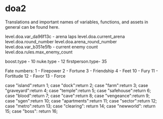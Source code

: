 # doa2

Translations and important names of variables, functions, and assets in general can be found here.

level.doa.var_da96f13c - arena laps
level.doa.current_arena
level.doa.round_number
level.doa.arena_round_number
level.doa.var_b351e5fb - current enemy count
level.doa.rules.max_enemy_count


boost.type - 10
nuke.type - 12
firstperson.type- 35

Fate numbers:
1 - Firepower
2 - Fortune
3 - Friendship
4 - Feet
10 - Fury
11 - Fortitude
12 - Favor
13 - Force

case "island":return 1;
case "dock":return 2;
case "farm":return 3;
case "graveyard":return 4;
case "temple":return 5;
case "safehouse":return 6;
case "blood":return 7;
case "cave":return 8;
case "vengeance":return 9;
case "sgen":return 10;
case "apartments":return 11;
case "sector":return 12;
case "metro":return 13;
case "clearing": return 14;
case "newworld": return 15;
case "boss": return 16;
